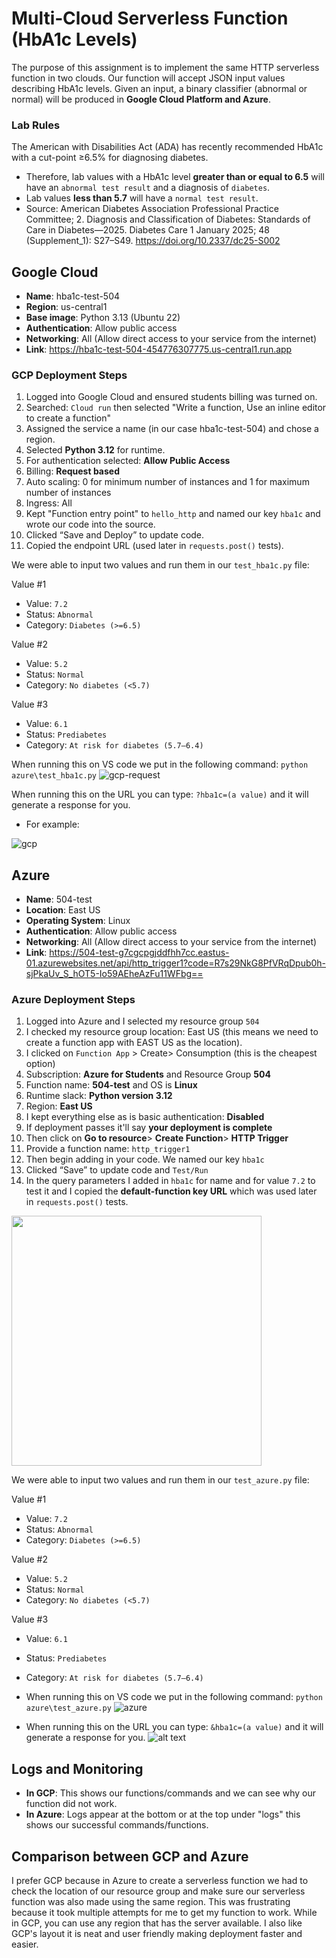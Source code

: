# Multi‑Cloud Serverless Function (HbA1c Levels)
The purpose of this assignment is to implement the same HTTP serverless function in two clouds. Our function will accept JSON input values describing HbA1c levels. Given an input, a binary classifier (abnormal or normal) will be produced in **Google Cloud Platform and Azure**. 

### Lab Rules
The American with Disabilities Act (ADA) has recently recommended HbA1c with a cut-point ≥6.5% for diagnosing diabetes. 
- Therefore, lab values with a HbA1c level **greater than or equal to 6.5** will have an `abnormal test result` and a diagnosis of `diabetes`. 
- Lab values **less than 5.7** will have a `normal test result`. 
- Source: American Diabetes Association Professional Practice Committee; 2. Diagnosis and Classification of Diabetes: Standards of Care in Diabetes—2025. Diabetes Care 1 January 2025; 48 (Supplement_1): S27–S49. https://doi.org/10.2337/dc25-S002 

## Google Cloud
- **Name**: hba1c-test-504
- **Region**: us-central1 
- **Base image**: Python 3.13 (Ubuntu 22)
- **Authentication**: Allow public access
- **Networking**: All (Allow direct access to your service from the internet)
- **Link**: https://hba1c-test-504-454776307775.us-central1.run.app 

### GCP Deployment Steps
1. Logged into Google Cloud and ensured students billing was turned on.
2. Searched: `Cloud run` then selected "Write a function, Use an inline editor to create a function" 
3. Assigned the service a name (in our case hba1c-test-504) and chose a region. 
4. Selected **Python 3.12** for runtime. 
5. For authentication selected: **Allow Public Access**
6. Billing: **Request based**
7. Auto scaling: 0 for minimum number of instances and 1 for maximum number of instances
8. Ingress: All 
9. Kept "Function entry point" to `hello_http` and named our key `hba1c` and wrote our code into the source. 
10. Clicked “Save and Deploy” to update code. 
11. Copied the endpoint URL (used later in `requests.post()` tests).

We were able to input two values and run them in our `test_hba1c.py` file:

Value #1 
- Value: `7.2`
- Status: `Abnormal`
- Category: `Diabetes (>=6.5)` 

Value #2
- Value: `5.2`
- Status: `Normal`
- Category: `No diabetes (<5.7)` 

Value #3
- Value: `6.1`
- Status: `Prediabetes`
- Category: `At risk for diabetes (5.7–6.4)`

When running this on VS code we put in the following command: `python azure\test_hba1c.py` 
![gcp-request](gcp/gcp_request.png)

When running this on the URL you can type: `?hba1c=(a value)` and it will generate a response for you. 
- For example:

![gcp](gcp/testingongcp.png)


## Azure 
- **Name**: 504-test
- **Location**: East US 
- **Operating System**: Linux
- **Authentication**: Allow public access
- **Networking**: All (Allow direct access to your service from the internet)
- **Link**: https://504-test-g7cgcpgjddfhh7cc.eastus-01.azurewebsites.net/api/http_trigger1?code=R7s29NkG8PfVRqDpub0h-sjPkaUv_S_hOT5-Io59AEheAzFu11WFbg== 

### Azure Deployment Steps
1. Logged into Azure and I selected my resource group `504`
2. I checked my resource group location: East US (this means we need to create a function app with EAST US as the location).
3. I clicked on `Function App` > Create> Consumption (this is the cheapest option)
4. Subscription: **Azure for Students** and Resource Group **504**
5. Function name: **504-test** and OS is **Linux**
6. Runtime slack: **Python version 3.12**
7. Region: **East US**
8. I kept everything else as is basic authentication: **Disabled**
9. If deployment passes it'll say **your deployment is complete**
10. Then click on **Go to resource**> **Create Function**> **HTTP Trigger** 
11. Provide a function name: `http_trigger1` 
12. Then begin adding in your code. We named our key `hba1c` 
13. Clicked “Save” to update code and `Test/Run` 
14. In the query parameters I added in `hba1c` for name and for value `7.2` to test it and I copied the **default-function key URL** which was used later in `requests.post()` tests.
<img src="azure/test_azure.png" width="400"/>


We were able to input two values and run them in our `test_azure.py` file:

Value #1 
- Value: `7.2`
- Status: `Abnormal`
- Category: `Diabetes (>=6.5)` 

Value #2
- Value: `5.2`
- Status: `Normal`
- Category: `No diabetes (<5.7)` 

Value #3
- Value: `6.1`
- Status: `Prediabetes`
- Category: `At risk for diabetes (5.7–6.4)`

- When running this on VS code we put in the following command: `python azure\test_azure.py` 
![azure](azure/azure_requests.png)

- When running this on the URL you can type: `&hba1c=(a value)` and it will generate a response for you. 
![alt text](azure/azure_url_test.png)

## Logs and Monitoring 
- **In GCP**: This shows our functions/commands and we can see why our function did not work. 
- **In Azure**: Logs appear at the bottom or at the top under "logs" this shows our successful commands/functions. 

## Comparison between GCP and Azure
I prefer GCP because in Azure to create a serverless function we had to check the location of our resource group and make sure our serverless function was also made using the same region. This was frustrating because it took multiple attempts for me to get my function to work. While in GCP, you can use any region that has the server available. I also like GCP's layout it is neat and user friendly making deployment faster and easier. 